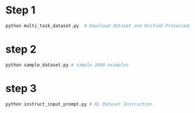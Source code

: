 # Step 1 
```python
python multi_task_dataset.py  # Download dataset and Unified Processed
```

# step 2
```python
python sample_dataset.py # sample 2000 examples
```

# step 3
```python
python instruct_input_prompt.py # RL Dataset Instruction
```
